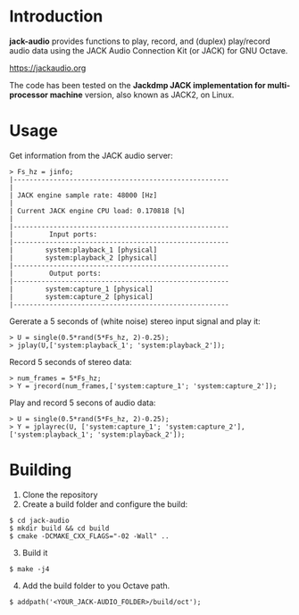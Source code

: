 # Introduction

**jack-audio** provides functions to play, record, and (duplex) play/record audio data using the
JACK Audio Connection Kit (or JACK) for GNU Octave.

https://jackaudio.org

The code has been tested on the **Jackdmp JACK implementation for multi-processor machine**
version, also known as JACK2, on Linux.

# Usage

Get information from the JACK audio server:

```
> Fs_hz = jinfo;
|------------------------------------------------------
|
| JACK engine sample rate: 48000 [Hz]
|
| Current JACK engine CPU load: 0.170818 [%]
|
|------------------------------------------------------
|         Input ports:
|------------------------------------------------------
|        system:playback_1 [physical]
|        system:playback_2 [physical]
|------------------------------------------------------
|         Output ports:
|------------------------------------------------------
|        system:capture_1 [physical]
|        system:capture_2 [physical]
|------------------------------------------------------
```

Gererate a 5 seconds of (white noise) stereo input signal and play it:

```
> U = single(0.5*rand(5*Fs_hz, 2)-0.25);
> jplay(U,['system:playback_1'; 'system:playback_2']);
```

Record 5 seconds of stereo data:

```
> num_frames = 5*Fs_hz;
> Y = jrecord(num_frames,['system:capture_1'; 'system:capture_2']);
```

Play and record 5 secons of audio data:

```
> U = single(0.5*rand(5*Fs_hz, 2)-0.25);
> Y = jplayrec(U, ['system:capture_1'; 'system:capture_2'], ['system:playback_1'; 'system:playback_2']);
```

# Building

1. Clone the repository
2. Create a build folder and configure the build:

```
$ cd jack-audio
$ mkdir build && cd build
$ cmake -DCMAKE_CXX_FLAGS="-02 -Wall" ..
```

3. Build it

```
$ make -j4
```

4. Add the build folder to you Octave path.

```
$ addpath('<YOUR_JACK-AUDIO_FOLDER>/build/oct');
```
